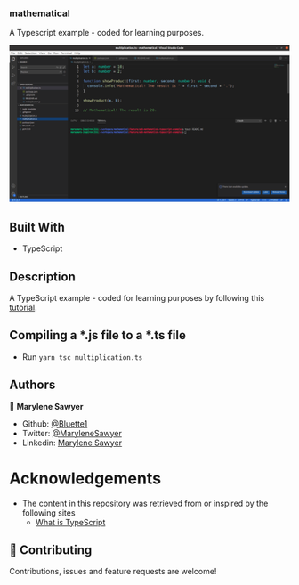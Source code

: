### mathematical
A Typescript example - coded for learning purposes.

![Demo picture](./screenshot.png)


## Built With

- TypeScript


## Description

A TypeScript example - coded for learning purposes by following this [tutorial](https://www.freecodecamp.org/news/what-is-typescript/).


## Compiling a *.js file to a *.ts file
 - Run
  `yarn tsc multiplication.ts`


## Authors

👤 **Marylene Sawyer**
- Github: [@Bluette1](https://github.com/Bluette1)
- Twitter: [@MaryleneSawyer](https://twitter.com/MaryleneSawyer)
- Linkedin: [Marylene Sawyer](https://www.linkedin.com/in/marylene-sawyer-b4ba1295/)


# Acknowledgements

- The content in this repository was retrieved from or inspired by the following sites
  - [What is TypeScript](https://www.freecodecamp.org/news/what-is-typescript/)

## 🤝 Contributing

Contributions, issues and feature requests are welcome!